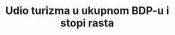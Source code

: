 ---
title: Udio turizma u ukupnom BDP-u i stopi rasta
permalink: /8-9-1/
sdg_goal: 8
layout: indicator
indicator: 8.9.1
indicator_variable: null
graph: null
graph_type_description: BEA  may  not  have  these  data
graph_status_notes: UNK
variable_description: null
variable_notes: null
un_designated_tier: '2'
un_custodial_agency: 'UNWTO  (Partnering  Agencies:  UNEP)'
target_id: '8.9'
has_metadata: true
goal_meta_link: 'http://unstats.un.org/sdgs/files/metadata-compilation/Metadata-Goal-8.pdf'
goal_meta_link_page: 46
indicator_name: Dio BDP-a koji se odnosi na turizam kao udio u ukupnom BDP-u i stopi rasta.
target: >-
  Do 2030. osmisliti i implementirati politike za promicanje održivog turizma koji bi otvarao nova radna mjesta i promicao lokalnu kulturu i proizvode.
indicator_definition: >-
  Dio BDP-a koji se odnosi na turizam (TDGDP) se definira kao zbroj bruto dodane vrijednosti (po baznim cijenama) kojeg su proizvele sve industrije kao odgovor na unutarnju turističku potrošnju plus iznos neto poreza na proizvode i uvoz uključen u vrijednost tog izdatka po kupovnim cijenama (TSA: RMF 2008, odjeljak 4.96). Iskazivanje ovog doprinosa turizma kao udjela u BDP-u pokazuje relativnu veličinu turističkog sektora u cijelom gospodarstvu.
method_of_computation: (  TDGDP  /  GDP  )  *  100
source_title: null
source_notes: null
published: true
source_agency_survey_dataset: Bureau  of  Economic  Analysis  may  be  a  data  source  
rationale_interpretation: >-
  Cilj 8.9 ima nekoliko dimenzija uz promicanje održivog turizma kao jednu od značajnijih. Uočeno je da predloženi pokazatelj ne pokriva sve dimenzije cilja, ali pronalaženje jednog takvog indikatora, koji bi pokrio sve ciljeve, se čini neizvedivo u kratkom i srednjem roku. Dodatan izazov predstavlja "održivi turizam"  koji je uglavnom u fazi nacrta koji nije definiran kao dio utvrđenog ili međunarodno konceptualnog / statističkog okvira u ovom trenutku. Iako UNWTO, zajedno s drugim državama UNSD-a i OECD-a, te računajući na potporu UNCEEA-a, pokreće inicijativu za razvoj mjerenja odnosa između turizma i održivosti, posebice povezivanjem SEEA i TSA, čini se da je izračun međunarodno usporedivih podataka (onih koji bi dobro odražavali održivi turizam) u mnogim državama i dalje trajati nekoliko godina. U međuvremenu, predloženi pokazatelj (u dva dijela, vezan uz BDP i poslove vezane za turizam) se čini razumnom aproksimacijom, jer (a) se radi o dobroj konceptualnoj prilagodbi nekim ključnim dimenzijama cilja (b) proizlazi iz sustava i temelji se na čvrstoj međunarodno dogovorenoj metodologiji, i (c) postoji značajan broj zemalja koje već proizvode podatke za ovaj pokazatelj. Osim toga, predloženi pokazatelj (dio BDP-a koji se odnosi na turizam i  poslovi vezani uz turizam) u skladu je s  postizanjem općeg cilja 8 koji govori o  gospodarskom rastu i zapošljavanju. Na kraju, udio TDGDP / BDP-a ovog pokazatelja može nadopuniti indikator 14,7: "Udio ribarstva u BDP-u" kako bi se razradila dimenzija turizma ovog cilja. Tumačenje cilja 8.9; ovo zadovoljava cilj promicanja turizma. Vrijednost gospodarskog doprinosa turizma, zahvaljujući ovom pokazatelju, odražava (relativno) povećanje ili smanjenje stupnja uspješnosti turizma. Ovaj je pokazatelj koristan za politiku turizma na nacionalnoj i lokalnoj razini jer daje jedinu vjerodostojnu mjeru gospodarskog doprinosa turizma, što se može usporediti s doprinosom ostalih gospodarskih aktivnosti u BDP-u. Pokazatelj je bio osobito koristan u promicanju i uključivanju turizma za političke odluke na svim razinama. Pokazatelj je usporediv s pokazateljima u ostalim državama, iako je međunarodnu usporedivost podataka potrebno unaprijediti.

---